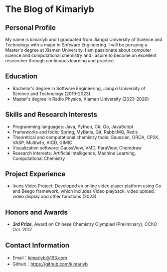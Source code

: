 # The Blog of Kimariyb

## Personal Profile

My name is kimariyb and I graduated from Jiangxi University of Science and Technology with a major in Software Engineering. I will be pursuing a Master's degree at Xiamen University. I am passionate about computer science and computational chemistry and I aspire to become an excellent researcher through continuous learning and practice.

## Education

- Bachelor's degree in Software Engineering, Jiangxi University of Science and Technology (2019-2023)
- Master's degree in Radio Physics, Xiamen University (2023-2026)

## Skills and Research Interests

- Programming languages: Java, Python, C#, Go, JavaScript
- Frameworks and tools: Spring, MyBatis, Git, RabbitMQ, Redis
- Theoretical and computational chemistry tools: Gaussian, ORCA, CP2K, VASP, Multiwfn, AICD, GIMIC
- Visualization software: GaussView, VMD, ParaView, Chemdraw 
- Research interests: Artificial Intelligence, Machine Learning, Computational Chemistry

## Project Experience

- ikuns Video Project: Developed an online video player platform using Go and Beego framework, which includes Video playback, video upload, video display and other functions (2023)
 


## Honors and Awards

- ***3rd Prize***, Award on Chinese Chemistry Olympiad (Preliminary), CChO Oct. 2017

## Contact Information

- Email：kimariyb@163.com
- Github：https://github.com/kimariyb
